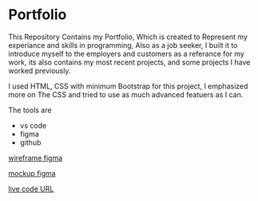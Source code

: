 # Portfolio
This Repository Contains my Portfolio, Which is created to Represent my experiance and skills in programming, Also as a job seeker, I built it to introduce myself to the employers and customers as a referance for my work, its also contains my most recent projects, and some projects I have worked previously.

I used HTML, CSS with minimum Bootstrap for this project, I emphasized more on The CSS and tried to use as much advanced featuers as I can.

The tools are

* vs code
* figma
* github
  
    
[wireframe figma](https://www.figma.com/file/W8z8RdupHZYNGfC6mCnFl9/portfolioWireframe_1?t=KCvktXuLz0ACI18a-0)

[mockup figma](https://www.figma.com/file/PWSuEKZ3aknQgmmSyX2kuA/Portfolio-(1)?t=KCvktXuLz0ACI18a-0)

[live code  URL](https://mahmoud-hassan98.github.io/Portfolio/)


